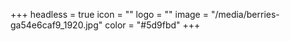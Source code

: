 +++
headless = true
icon = ""
logo = ""
image = "/media/berries-ga54e6caf9_1920.jpg"
color = "#5d9fbd"
+++
